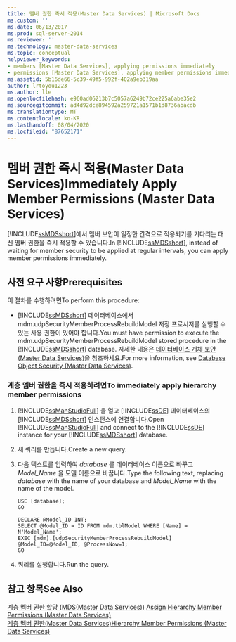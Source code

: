 ```yaml
---
title: 멤버 권한 즉시 적용(Master Data Services) | Microsoft Docs
ms.custom: ''
ms.date: 06/13/2017
ms.prod: sql-server-2014
ms.reviewer: ''
ms.technology: master-data-services
ms.topic: conceptual
helpviewer_keywords:
- members [Master Data Services], applying permissions immediately
- permissions [Master Data Services], applying member permissions immediately
ms.assetid: 5b16de66-5c39-49f5-992f-402a9eb319aa
author: lrtoyou1223
ms.author: lle
ms.openlocfilehash: e960ad06213b7c5057a6249b72ce225a6abe35e2
ms.sourcegitcommit: ad4d92dce894592a259721a1571b1d8736abacdb
ms.translationtype: MT
ms.contentlocale: ko-KR
ms.lasthandoff: 08/04/2020
ms.locfileid: "87652171"
---
```

# <a name="immediately-apply-member-permissions-master-data-services"></a><span data-ttu-id="ff4ef-102">멤버 권한 즉시 적용(Master Data Services)</span><span class="sxs-lookup"><span data-stu-id="ff4ef-102">Immediately Apply Member Permissions (Master Data Services)</span></span>
  <span data-ttu-id="ff4ef-103">[!INCLUDE[ssMDSshort](../includes/ssmdsshort-md.md)]에서 멤버 보안이 일정한 간격으로 적용되기를 기다리는 대신 멤버 권한을 즉시 적용할 수 있습니다.</span><span class="sxs-lookup"><span data-stu-id="ff4ef-103">In [!INCLUDE[ssMDSshort](../includes/ssmdsshort-md.md)], instead of waiting for member security to be applied at regular intervals, you can apply member permissions immediately.</span></span>  
  
## <a name="prerequisites"></a><span data-ttu-id="ff4ef-104">사전 요구 사항</span><span class="sxs-lookup"><span data-stu-id="ff4ef-104">Prerequisites</span></span>  
 <span data-ttu-id="ff4ef-105">이 절차를 수행하려면</span><span class="sxs-lookup"><span data-stu-id="ff4ef-105">To perform this procedure:</span></span>  
  
-   <span data-ttu-id="ff4ef-106">[!INCLUDE[ssMDSshort](../includes/ssmdsshort-md.md)] 데이터베이스에서 mdm.udpSecurityMemberProcessRebuildModel 저장 프로시저를 실행할 수 있는 사용 권한이 있어야 합니다.</span><span class="sxs-lookup"><span data-stu-id="ff4ef-106">You must have permission to execute the mdm.udpSecurityMemberProcessRebuildModel stored procedure in the [!INCLUDE[ssMDSshort](../includes/ssmdsshort-md.md)] database.</span></span> <span data-ttu-id="ff4ef-107">자세한 내용은 [데이터베이스 개체 보안&#40;Master Data Services&#41;](database-object-security-master-data-services.md)을 참조하세요.</span><span class="sxs-lookup"><span data-stu-id="ff4ef-107">For more information, see [Database Object Security &#40;Master Data Services&#41;](database-object-security-master-data-services.md).</span></span>  
  
### <a name="to-immediately-apply-hierarchy-member-permissions"></a><span data-ttu-id="ff4ef-108">계층 멤버 권한을 즉시 적용하려면</span><span class="sxs-lookup"><span data-stu-id="ff4ef-108">To immediately apply hierarchy member permissions</span></span>  
  
1.  <span data-ttu-id="ff4ef-109">[!INCLUDE[ssManStudioFull](../includes/ssmanstudiofull-md.md)] 을 열고 [!INCLUDE[ssDE](../includes/ssde-md.md)] 데이터베이스의 [!INCLUDE[ssMDSshort](../includes/ssmdsshort-md.md)] 인스턴스에 연결합니다.</span><span class="sxs-lookup"><span data-stu-id="ff4ef-109">Open [!INCLUDE[ssManStudioFull](../includes/ssmanstudiofull-md.md)] and connect to the [!INCLUDE[ssDE](../includes/ssde-md.md)] instance for your [!INCLUDE[ssMDSshort](../includes/ssmdsshort-md.md)] database.</span></span>  
  
2.  <span data-ttu-id="ff4ef-110">새 쿼리를 만듭니다.</span><span class="sxs-lookup"><span data-stu-id="ff4ef-110">Create a new query.</span></span>  
  
3.  <span data-ttu-id="ff4ef-111">다음 텍스트를 입력하여 *database* 를 데이터베이스 이름으로 바꾸고 *Model_Name* 을 모델 이름으로 바꿉니다.</span><span class="sxs-lookup"><span data-stu-id="ff4ef-111">Type the following text, replacing *database* with the name of your database and *Model_Name* with the name of the model.</span></span>  
  
    ```  
    USE [database];  
    GO  
  
    DECLARE @Model_ID INT;  
    SELECT @Model_ID = ID FROM mdm.tblModel WHERE [Name] = N'Model_Name';  
    EXEC [mdm].[udpSecurityMemberProcessRebuildModel] @Model_ID=@Model_ID, @ProcessNow=1;  
    GO  
    ```  
  
4.  <span data-ttu-id="ff4ef-112">쿼리를 실행합니다.</span><span class="sxs-lookup"><span data-stu-id="ff4ef-112">Run the query.</span></span>  
  
## <a name="see-also"></a><span data-ttu-id="ff4ef-113">참고 항목</span><span class="sxs-lookup"><span data-stu-id="ff4ef-113">See Also</span></span>  
 <span data-ttu-id="ff4ef-114">[계층 멤버 권한 할당 &#40;MDS(Master Data Services)&#41;](../../2014/master-data-services/assign-hierarchy-member-permissions-master-data-services.md) </span><span class="sxs-lookup"><span data-stu-id="ff4ef-114">[Assign Hierarchy Member Permissions &#40;Master Data Services&#41;](../../2014/master-data-services/assign-hierarchy-member-permissions-master-data-services.md) </span></span>  
 [<span data-ttu-id="ff4ef-115">계층 멤버 권한&#40;Master Data Services&#41;</span><span class="sxs-lookup"><span data-stu-id="ff4ef-115">Hierarchy Member Permissions &#40;Master Data Services&#41;</span></span>](../../2014/master-data-services/hierarchy-member-permissions-master-data-services.md)  
  
  
